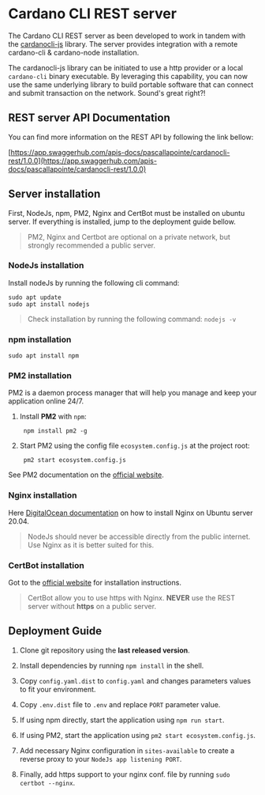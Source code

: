 # Cardano CLI REST server

The Cardano CLI REST server as been developed to work in tandem with the 
[cardanocli-js](https://github.com/Berry-Pool/cardanocli-js) library. The server provides integration with a remote 
cardano-cli & cardano-node installation.

The cardanocli-js library can be initiated to use a http provider or a local `cardano-cli` binary executable.
By leveraging this capability, you can now use the same underlying library to build portable software that can connect
and submit transaction on the network. Sound's great right?!

## REST server API Documentation

You can find more information on the REST API by following the link bellow:

[https://app.swaggerhub.com/apis-docs/pascallapointe/cardanocli-rest/1.0.0](https://app.swaggerhub.com/apis-docs/pascallapointe/cardanocli-rest/1.0.0)

## Server installation

First, NodeJs, npm, PM2, Nginx and CertBot must be installed on ubuntu server.
If everything is installed, jump to the deployment guide bellow.

> PM2, Nginx and Certbot are optional on a private network, but strongly recommended a public server.

### NodeJs installation
Install nodeJs by running the following cli command:

    sudo apt update
    sudo apt install nodejs

> Check installation by running the following command: `nodejs -v`

### npm installation

    sudo apt install npm


### PM2 installation
PM2 is a daemon process manager that will help you manage and keep your application online 24/7.

1. Install **PM2** with `npm`:

        npm install pm2 -g

2. Start PM2 using the config file `ecosystem.config.js` at the project root:

        pm2 start ecosystem.config.js

See PM2 documentation on the [official website](https://pm2.keymetrics.io/).

### Nginx installation

Here [DigitalOcean documentation](https://www.digitalocean.com/community/tutorials/how-to-install-nginx-on-ubuntu-20-04)
on how to install Nginx on Ubuntu server 20.04.

> NodeJs should never be accessible directly from the public internet. Use Nginx as it is better suited for this.

### CertBot installation

Got to the [official website](https://certbot.eff.org/) for installation instructions.

> CertBot allow you to use https with Nginx. **NEVER** use the REST server without **https** on a public server.

## Deployment Guide
1. Clone git repository using the **last released version**.
   

2. Install dependencies by running `npm install` in the shell.
   

3. Copy `config.yaml.dist` to `config.yaml` and changes parameters values to fit your environment.

   
4. Copy `.env.dist` file to `.env` and replace `PORT` parameter value.


5. If using npm directly, start the application using `npm run start`.


6. If using PM2, start the application using `pm2 start ecosystem.config.js`.
   

7. Add necessary Nginx configuration in `sites-available` to create a reverse proxy to your `NodeJs app listening PORT`.


8. Finally, add https support to your nginx conf. file by running `sudo certbot --nginx`.